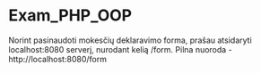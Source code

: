 # Exam_PHP_OOP

Norint pasinaudoti mokesčių deklaravimo forma, prašau atsidaryti localhost:8080 serverį, nurodant kelią /form.
Pilna nuoroda - http://localhost:8080/form